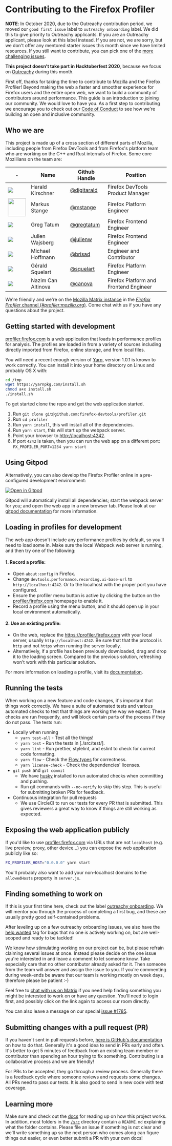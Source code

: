 # Contributing to the Firefox Profiler

**NOTE**: In October 2020, due to the Outreachy contribution period, we moved our `good first issue` label to `outreachy onboarding` label. We did this to give priority to Outreachy applicants. If you are an Outreachy applicant, please look at this label instead. If you are not, we are sorry, but we don't offer any mentored starter issues this month since we have limited resources. If you still want to contribute, you can pick one of the [more challenging issues](https://github.com/firefox-devtools/profiler/issues?q=is%3Aopen+is%3Aissue+label%3A%22help+wanted%22+-label%3A%22outreachy+onboarding%22+-label%3Aassigned).

**This project doesn't take part in Hacktoberfest 2020**, because we focus on [Outreachy](https://www.outreachy.org/) during this month.

First off, thanks for taking the time to contribute to Mozilla and the Firefox Profiler! Beyond making the web a faster and smoother experience for Firefox users and the entire open web, we want to build a community of contributors around performance. This guide is an introduction to joining our community. We would love to have you. As a first step to contributing we encourage you to check out our [Code of Conduct](./CODE_OF_CONDUCT.md) to see how we're building an open and inclusive community.

## Who we are

This project is made up of a cross section of different parts of Mozilla, including people from Firefox DevTools and from Firefox's platform team who are working on the C++ and Rust internals of Firefox. Some core Mozillians on the team are:

| - | Name | Github Handle | Position |
| - | ---- | ------------- | -------- |
| ![][digitarald] | Harald Kirschner | [@digitarald](https://github.com/digitarald) | Firefox DevTools Product Manager |
| <img src="https://avatars.githubusercontent.com/mstange?size=56" width="56" height="56" /> | Markus Stange | [@mstange](https://github.com/mstange) | Firefox Platform Engineer |
| ![][gregtatum] | Greg Tatum | [@gregtatum](https://github.com/gregtatum) | Firefox Frontend Engineer |
| ![][julienw] | Julien Wajsberg | [@julienw](https://github.com/julienw) | Firefox Frontend Engineer |
| ![][brisad] | Michael Hoffmann | [@brisad](https://github.com/brisad) | Engineer and Contributor |
| ![][squelart] | Gérald Squelart | [@squelart](https://github.com/squelart) | Firefox Platform Engineer |
| ![][canova] | Nazim Can Altinova| [@canova](https://github.com/canova) | Firefox Platform and Frontend Engineer |

[digitarald]:https://avatars.githubusercontent.com/digitarald?size=56
[mstange]:https://avatars.githubusercontent.com/mstange?size=56
[gregtatum]:https://avatars.githubusercontent.com/gregtatum?size=56
[julienw]:https://avatars.githubusercontent.com/julienw?size=56
[brisad]:https://avatars.githubusercontent.com/brisad?size=56
[squelart]:https://avatars.githubusercontent.com/squelart?size=56
[canova]:https://avatars.githubusercontent.com/canova?size=56

We're friendly and we're on the [Mozilla Matrix instance](https://chat.mozilla.org/) in the [*Firefox Profiler* channel (*#profiler:mozilla.org*)](https://chat.mozilla.org/#/room/#profiler:mozilla.org). Come chat with us if you have any questions about the project.

## Getting started with development

[profiler.firefox.com](https://profiler.firefox.com) is a web application that loads in performance profiles for analysis. The profiles are loaded in from a variety of sources including directly imported from Firefox, online storage, and from local files.

You will need a recent enough version of [Yarn](http://yarnpkg.com/),
version 1.0.1 is known to work correctly.
You can install it into your home directory on Linux and probably OS X with:

```bash
cd /tmp
wget https://yarnpkg.com/install.sh
chmod a+x install.sh
./install.sh
```

To get started clone the repo and get the web application started.

 1. Run `git clone git@github.com:firefox-devtools/profiler.git`
 2. Run `cd profiler`
 3. Run `yarn install`, this will install all of the dependencies.
 4. Run `yarn start`, this will start up the webpack server.
 5. Point your browser to [http://localhost:4242](http://localhost:4242).
 6. If port `4242` is taken, then you can run the web app on a different port: `FX_PROFILER_PORT=1234 yarn start`

## Using Gitpod

Alternatively, you can also develop the Firefox Profiler online in a pre-configured development environment:

[![Open in Gitpod](https://gitpod.io/button/open-in-gitpod.svg)](https://gitpod.io/#https://github.com/firefox-devtools/profiler)

Gitpod will automatically install all dependencies; start the webpack server for you; and open the web app in a new browser tab. Please look at our [gitpod documentation](./docs-user/gitpod.md) for more information.

## Loading in profiles for development

The web app doesn't include any performance profiles by default, so you'll need to load some in. Make sure the local Webpack web server is running, and then try one of the following:

 #### 1. Record a profile: 
 - Open `about:config` in Firefox.
 - Change `devtools.performance.recording.ui-base-url` to `http://localhost:4242`. Or to the localhost with the proper port you have configured.
 - Ensure the profiler menu button is active by clicking the button on the [profiler.firefox.com](https://profiler.firefox.com/) homepage to enable it.
 - Record a profile using the menu button, and it should open up in your local environment automatically.

 #### 2. Use an existing profile:
 - On the web, replace the https://profiler.firefox.com with your local server, usually `http://localhost:4242`. Be sure that that the protocol is `http` and not `https` when running the server locally.
 - Alternatively, if a profile has been previously downloaded, drag and drop it to the loading screen. Compared to the previous solution, refreshing won't work with this particular solution.

For more information on loading a profile, visit its [documentation](loading-in-profiles.md).

## Running the tests

When working on a new feature and code changes, it's important that things work correctly. We have a suite of automated tests and various automated checks to test that things are working the way we expect. These checks are run frequently, and will block certain parts of the process if they do not pass. The tests run:

 * Locally when running
   - `yarn test-all` - Test all the things!
   - `yarn test` - Run the tests in [./src/test/].
   - `yarn lint` - Run prettier, stylelint, and eslint to check for correct code formatting.
   - `yarn flow` - Check the [Flow types](https://flow.org/) for correctness.
   - `yarn license-check` - Check the dependencies' licenses.
 * `git push` and `git commit`
   - We have [husky](https://www.npmjs.com/package/husky) installed to run automated checks when committing and pushing.
   - Run git commands with `--no-verify` to skip this step. This is useful for submitting broken PRs for feedback.
 * Continuous integration for pull requests
   - We use CircleCI to run our tests for every PR that is submitted. This gives reviewers a great way to know if things are still working as expected.

## Exposing the web application publicly

If you'd like to use [profiler.firefox.com](https://profiler.firefox.com) via URLs that are not `localhost` (e.g. live preview, proxy, other device...) you can expose the web application publicly like so:

```bash
FX_PROFILER_HOST="0.0.0.0" yarn start
```

You'll probably also want to add your non-localhost domains to the `allowedHosts` property in `server.js`.

## Finding something to work on

If this is your first time here, check out the label
[outreachy onboarding](https://github.com/firefox-devtools/profiler/issues?q=is%3Aopen+is%3Aissue+label%3A%22outreachy+onboarding%22+-label%3Aassigned).
We will mentor you through the process of completing a first bug, and these are
usually pretty good self-contained problems.

After leveling up on a few outreachy onboarding issues, we also have the
[help wanted](https://github.com/firefox-devtools/profiler/issues?q=is%3Aopen+is%3Aissue+label%3A%22help+wanted%22+-label%3A%22outreachy+onboarding%22+-label%3Aassigned)
tag for bugs that no one is actively working on, but are well-scoped and ready
to be tackled!

We know how stimulating working on our project can be, but
please refrain claiming several issues at once. Instead please decide on the one
issue you're interested in and leave a comment to let someone know. Take
especially care that no other contributor already asked for it. Then someone from
the team will answer and assign the issue to you. If you're commenting during
week-ends be aware that our team is working mostly on week days,
therefore please be patient :-)


Feel free to [chat with us on Matrix](https://chat.mozilla.org/#/room/#profiler:mozilla.org)
if you need help finding something you might be interested to work on or have any question.
You'll need to login first, and possibly click on the link again to access our
room directly.

You can also leave a message on our special [issue #1785](https://github.com/firefox-devtools/profiler/issues/1785).

## Submitting changes with a pull request (PR)

If you haven't sent in pull requests before, [here is GitHub's documentation](https://help.github.com/articles/creating-a-pull-request/) on how to do that. Generally it's a good idea to send in PRs early and often. It's better to get 5 minutes of feedback from an existing team member or contributor than spending an hour trying to fix something. Contributing is a collaborative process and we are friendly!

For PRs to be accepted, they go through a review process. Generally there is a feedback cycle where someone reviews and requests some changes. All PRs need to pass our tests. It is also good to send in new code with test coverage.

## Learning more

Make sure and check out the [docs](./docs-developer) for reading up on how this project works. In addition, most folders in the [`/src`](./src) directory contain a `README.md` explaining what the folder contains. Please file an issue if something is not clear and we'll write something up so the next person who comes along can figure things out easier, or even better submit a PR with your own docs!
